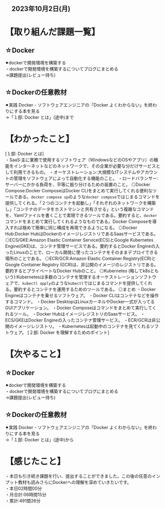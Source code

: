 ## 　2023年10月2日(月)
# 【取り組んだ課題一覧】
## ☆Docker
⚫︎dockerで開発環境を構築する<br>
・dockerで開発環境を構築するについてブログにまとめる<br>
→課題提出(レビュー待ち)<br>
## ☆Dockerの任意教材
⚫︎実践 Docker - ソフトウェアエンジニアの「Docker よくわからない」を終わりにする本を見る<br>
→「１部: Docker とは」(途中)まで<br>
# 【わかったこと】
[１部: Docker とは]<br>
・SaaS:主に業務で使用するソフトウェア（WindowsなどのOSやアプリ）の機能をインターネットなどのネットワークで、その企業が必要な分だけサービスとして利用できるもの。
・オーケストレーション:大規模なITシステムやアカウントの管理をソフトウェアによって自動化する機能のこと。
・ロードバランサー:サーバーにかかる負荷を、平等に振り分けるための装置のこと。
◎Docker Compose:Docker ComposeはDocker CLIをまとめて実行してくれる便利なツールである。`docker compose up`のような`docker compose`ではじまるコマンドを提供してくれる。「２つのコンテナを起動し」「それぞれのネットワークを構築し」「コンテナのデータをホストマシンと共有させる」という複雑なコマンドを、Yamlファイルを書くことで実現できるツールである。要約すると、`docker`コマンドをまとめて実行してくれるようなものである。Docker Composeを導入すれば極めて簡単に同じ構成を再現できるようになる。
◎Docker Hub:Docker HubはDockerのイメージレジストリであるSaasサービスである。
◎ECS/GKE:Amazon Elastic Container Service(ECS)とGoogle Kubernetes Engine(GKE)は、コンテナ管理サービスである。要約するとDocker Engineの入ったLinuxのことで、ローカル開発に使ったコンテナをそのままデプロイできる場所のことである。
◎ECR/GCR:Amazon Elastic Container Registry(ECR)とGoogle Container Registry (GCR)は、非公開のイメージのレジストリである。要約するとプライベートなDocker Hubのこと。
◎Kubernetes (略してk8sともいう):Kubernetesは多数のコンテナを管理するオーケストレーションソフトウェアで、`kubectl apply`のような`kubectl`ではじまるコマンドを提供してくれる。要約するとコンテナを運用するためのツールである。
◎まとめ
・Docker Engineはコンテナを乗せるソフトウェア。
・Docker CLIはコンテナなどを操作するコマンド。
・Docker DesktopはLinuxカーネルやDocker一式が入ってるGUIアプリケーション。
・Docker Composeはコマンドをまとめて実行してくれるツール。
・Docker HubはイメージレジストリのSaasサービス。
・ECS/GKEはDocker Engineの入ったコンテナ管理サービス。
・ECR/GCRは非公開のイメージレジストリ。
・Kubernetesは起動中のコンテナを見てくれるソフトウェア。
[２部: Docker を理解するためのポイント]

# 【次やること】
## ☆Docker
⚫︎dockerで開発環境を構築する<br>
・dockerで開発環境を構築するについてブログにまとめる<br>
→課題提出(レビュー待ち)<br>
## ☆Dockerの任意教材
⚫︎実践 Docker - ソフトウェアエンジニアの「Docker よくわからない」を終わりにする本を見る<br>
→「１部: Docker とは」(途中)から<br>
# 【感じたこと】
・本日も引き続き課題を行い、提出することができました。この後の任意のインプット教材も読みさらにDockerへの理解を深めていきたいです。<br>
・本日02時間00分<br>
・月合計:06時間15分<br>
・累計:491間26分<br>
